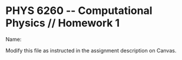 # PHYS 6260 -- Computational Physics // Homework 1
Name: 

Modify this file as instructed in the assignment description on Canvas.